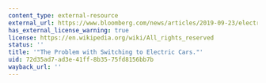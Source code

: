 ```yaml
---
content_type: external-resource
external_url: https://www.bloomberg.com/news/articles/2019-09-23/electric-vehicles-alone-won-t-stop-climate-change
has_external_license_warning: true
license: https://en.wikipedia.org/wiki/All_rights_reserved
status: ''
title: '"The Problem with Switching to Electric Cars."'
uid: 72d35ad7-ad3e-41ff-8b35-75fd8156bb7b
wayback_url: ''
---
```

